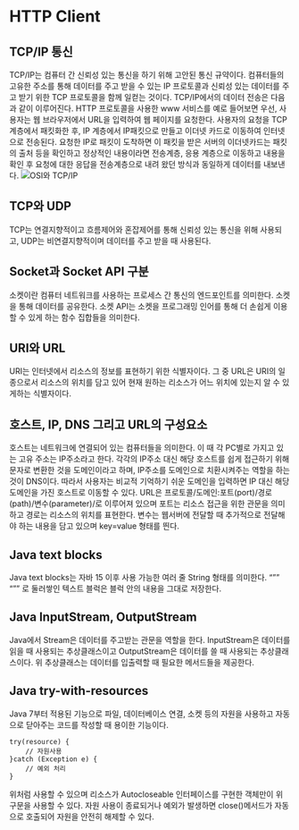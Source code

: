 # HTTP Client
## TCP/IP 통신
TCP/IP는 컴퓨터 간 신뢰성 있는 통신을 하기 위해 고안된 통신 규약이다. 컴퓨터들의 고유한 주소를 통해 데이터를 주고 받을 수 있는 IP 프로토콜과 신뢰성 있는 데이터를 주고 받기 위한 TCP 프로토콜을 함께 일컫는 것이다.
TCP/IP에서의 데이터 전송은 다음과 같이 이루어진다. HTTP 프로토콜을 사용한 www 서비스를 예로 들어보면 우선, 사용자는 웹 브라우저에서 URL을 입력하여 웹 페이지를 요청한다. 사용자의 요청을 TCP 계층에서 패킷화한 후, IP 계층에서 IP패킷으로 만들고 이더넷 카드로 이동하여 인터넷으로 전송된다. 요청한 IP로 패킷이 도착하면 이 패킷을 받은 서버의 이더넷카드는 패킷의 출처 등을 확인하고 정상적인 내용이라면 전송계층, 응용 계층으로 이동하고 내용을 확인 후 요청에 대한 응답을 전송계층으로 내려 왔던 방식과 동일하게 데이터를 내보낸다.
![OSI와 TCP/IP](https://www.google.com/url?sa%3Di%26url%3Dhttps%3A%2F%2Fwww.guru99.com%2Ftcp-ip-model.html%26psig%3DAOvVaw3cTwABxB0by1UKJG1NDNRR%26ust%3D1678271311567000%26source%3Dimages%26cd%3Dvfe%26ved%3D0CBAQjRxqFwoTCIjX1_zNyf0CFQAAAAAdAAAAABAJ)
## TCP와 UDP
TCP는 연결지향적이고 흐름제어와 혼잡제어를 통해 신뢰성 있는 통신을 위해 사용되고, UDP는 비연결지향적이며 데이터를 주고 받을 때 사용된다. 
## Socket과 Socket API 구분
소켓이란 컴퓨터 네트워크를 사용하는 프로세스 간 통신의 엔드포인트를 의미한다. 소켓을 통해 데이터를 공유한다. 소켓 API는 소켓을 프로그래밍 인어를 통해 더 손쉽게 이용할 수 있게 하는 함수 집합들을 의미한다.
## URI와 URL
URI는 인터넷에서 리소스의 정보를 표현하기 위한 식별자이다. 그 중 URL은 URI의 일종으로서 리소스의 위치를 담고 있어 현재 원하는 리소스가 어느 위치에 있는지 알 수 있게하는 식별자이다.
## 호스트, IP, DNS 그리고 URL의 구성요소
호스트는 네트워크에 연결되어 있는 컴퓨터들을 의미한다. 이 때 각 PC별로 가지고 있는 고유 주소는 IP주소라고 한다. 각각의 IP주소 대신 해당 호스트를 쉽게 접근하기 위해 문자로 변환한 것을 도메인이라고 하며, IP주소를 도메인으로 치환시켜주는 역할을 하는 것이 DNS이다. 따라서 사용자는 비교적 기억하기 쉬운 도메인을 입력하면 IP 대신 해당 도메인을 가진 호스트로 이동할 수 있다.
URL은 프로토콜/도메인:포트(port)/경로(path)/변수(parameter)/로 이루어져 있으며 포트는 리소스 접근을 위한 관문을 의미하고 경로는 리소스의 위치를 표현한다. 변수는 웹서버에 전달할 때 추가적으로 전달해야 하는 내용을 담고 있으며 key=value 형태를 띈다.

## Java text blocks
Java text blocks는  자바 15 이후 사용 가능한 여러 줄 String 형태를 의미한다. “”” “”” 로 둘러쌓인 텍스트 블럭은 블럭 안의 내용을 그대로 저장한다. 

## Java InputStream, OutputStream
 Java에서 Stream은 데이터를 주고받는 관문을 역할을 한다. InputStream은 데이터를 읽을 때 사용되는 추상클래스이고 OutputStream은 데이터를 쓸 때 사용되는 추상클래스이다. 
위 추상클래스는 데이터를 입출력할 때 필요한 메서드들을 제공한다.
## Java try-with-resources
Java 7부터 적용된 기능으로 파일,  데이터베이스 연결, 소켓 등의 자원을 사용하고 자동으로 닫아주는 코드를 작성할 때 용이한 기능이다.
```
try(resource) {
    // 자원사용
}catch (Exception e) {
    // 예외 처리
}
```
위처럼 사용할 수 있으며 리소스가 Autocloseable 인터페이스를 구현한 객체만이 위 구문을 사용할 수 있다. 자원 사용이 종료되거나 예외가 발생하면 close()메서드가 자동으로 호출되어 자원을 안전히 해제할 수 있다.